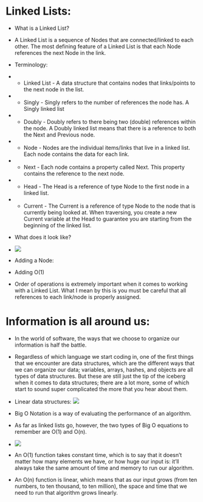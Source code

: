 # Linked Lists:

- What is a Linked List?
- A Linked List is a sequence of Nodes that are connected/linked to each other. The most defining feature of a Linked List is that each Node references the next Node in the link.

- Terminology:
- - Linked List - A data structure that contains nodes that links/points to the next node in the list.
- - Singly - Singly refers to the number of references the node has. A Singly linked list
- - Doubly - Doubly refers to there being two (double) references within the node. A Doubly linked list means that there is a reference to both the Next and Previous node.
- - Node - Nodes are the individual items/links that live in a linked list. Each node contains the data for each link.
- - Next - Each node contains a property called Next. This property contains the reference to the next node.
- - Head - The Head is a reference of type Node to the first node in a linked list.
- - Current - The Current is a reference of type Node to the node that is currently being looked at. When traversing, you create a new Current variable at the Head to guarantee you are starting from the beginning of the linked list.

- What does it look like?
- ![](https://codefellows.github.io/common_curriculum/data_structures_and_algorithms/Code_401/class-05/resources/images/LinkedList1.PNG)

- Adding a Node:
- Adding O(1)
- Order of operations is extremely important when it comes to working with a Linked List. What I mean by this is you must be careful that all references to each link/node is properly assigned.


# Information is all around us:

- In the world of software, the ways that we choose to organize our information is half the battle.

- Regardless of which language we start coding in, one of the first things that we encounter are data structures, which are the different ways that we can organize our data; variables, arrays, hashes, and objects are all types of data structures. But these are still just the tip of the iceberg when it comes to data structures; there are a lot more, some of which start to sound super complicated the more that you hear about them.

- Linear data structures:
![](https://miro.medium.com/max/875/1*Xokk6XOjWyIGCBujkJsCzQ.jpeg)


- Big O Notation is a way of evaluating the performance of an algorithm.

- As far as linked lists go, however, the two types of Big O equations to remember are O(1) and O(n).


- ![](https://miro.medium.com/max/625/1*FC0XX0-9Vx7yCS0dTS2Zrw.jpeg)

- An O(1) function takes constant time, which is to say that it doesn’t matter how many elements we have, or how huge our input is: it’ll always take the same amount of time and memory to run our algorithm.
- An O(n) function is linear, which means that as our input grows (from ten numbers, to ten thousand, to ten million), the space and time that we need to run that algorithm grows linearly.